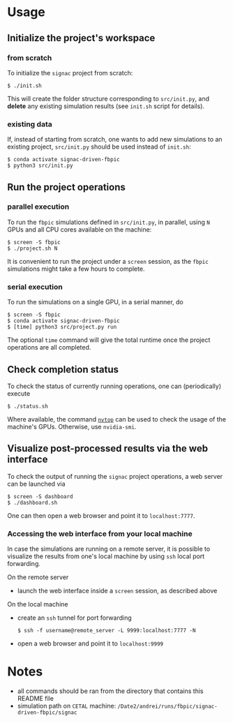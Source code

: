 # Usage

## Initialize the project's workspace

### from scratch

To initialize the `signac` project from scratch:

```console
$ ./init.sh
```

This will create the folder structure corresponding to `src/init.py`, and
**delete** any existing simulation results (see `init.sh` script for details).

### existing data

If, instead of starting from scratch, one wants to add new simulations to an
existing project, `src/init.py` should be used instead of `init.sh`:

```console
$ conda activate signac-driven-fbpic
$ python3 src/init.py
```

## Run the project operations

### parallel execution

To run the `fbpic` simulations defined in `src/init.py`, in parallel, using `N`
GPUs and all CPU cores available on the machine:

```console
$ screen -S fbpic
$ ./project.sh N
```

It is convenient to run the project under a `screen` session, as the `fbpic`
simulations might take a few hours to complete.

### serial execution

To run the simulations on a single GPU, in a serial manner, do

```console
$ screen -S fbpic
$ conda activate signac-driven-fbpic
$ [time] python3 src/project.py run
```

The optional `time` command will give the total runtime once the project
operations are all completed.

## Check completion status

To check the status of currently running operations, one can (periodically)
execute

```console
$ ./status.sh
```

Where available, the command [`nvtop`](https://github.com/Syllo/nvtop) can be
used to check the usage of the machine's GPUs. Otherwise, use `nvidia-smi`.

## Visualize post-processed results via the web interface

To check the output of running the `signac` project operations, a web server
can be launched via

```console
$ screen -S dashboard
$ ./dashboard.sh
```

One can then open a web browser and point it to `localhost:7777`.

### Accessing the web interface from your local machine

In case the simulations are running on a remote server, it is possible to
visualize the results from one's local machine by using `ssh` local port
forwarding.

On the remote server

- launch the web interface inside a `screen` session, as described above

On the local machine

- create an `ssh` tunnel for port forwarding

  ```console
  $ ssh -f username@remote_server -L 9999:localhost:7777 -N
  ```

- open a web browser and point it to `localhost:9999`

# Notes

- all commands should be ran from the directory that contains this README file
- simulation path on `CETAL` machine: `/Date2/andrei/runs/fbpic/signac-driven-fbpic/signac`
